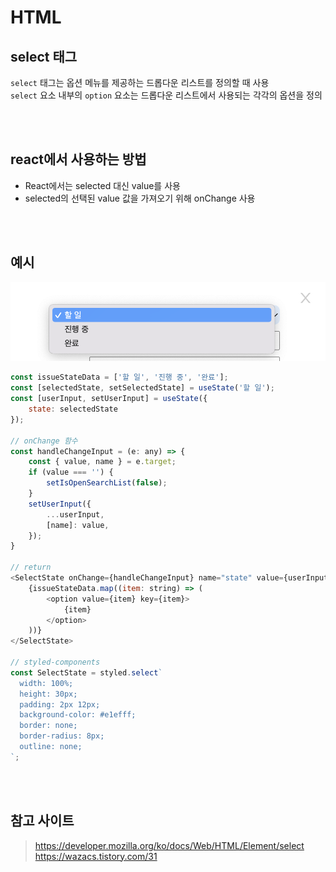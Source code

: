 # HTML

## select 태그

`select` 태그는 옵션 메뉴를 제공하는 드롭다운 리스트를 정의할 때 사용  
`select` 요소 내부의 `option` 요소는 드롭다운 리스트에서 사용되는 각각의 옵션을 정의

<br><br>

## react에서 사용하는 방법

* React에서는 selected 대신 value를 사용 
* selected의 선택된 value 값을 가져오기 위해 onChange 사용

<br><br>

## 예시

![](../Images/react_select.png)

```js
const issueStateData = ['할 일', '진행 중', '완료'];
const [selectedState, setSelectedState] = useState('할 일');
const [userInput, setUserInput] = useState({
    state: selectedState
});

// onChange 함수
const handleChangeInput = (e: any) => {
    const { value, name } = e.target;
    if (value === '') {
        setIsOpenSearchList(false);
    }
    setUserInput({
        ...userInput,
        [name]: value,
    });
}

// return 
<SelectState onChange={handleChangeInput} name="state" value={userInput.state}>
    {issueStateData.map((item: string) => (
        <option value={item} key={item}>
            {item}
        </option>
    ))}
</SelectState>

// styled-components
const SelectState = styled.select`
  width: 100%;
  height: 30px;
  padding: 2px 12px;
  background-color: #e1efff;
  border: none;
  border-radius: 8px;
  outline: none;
`;
```

<br><br>

## 참고 사이트

> https://developer.mozilla.org/ko/docs/Web/HTML/Element/select  
> https://wazacs.tistory.com/31
